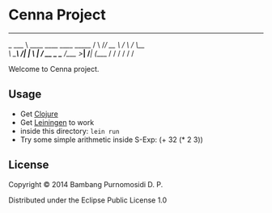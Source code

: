 # Cenna Project

_________
\_   ___ \  ____   ____   ____ _____
/    \  \/_/ __ \ /    \ /    \\__  \
\     \___\  ___/|   |  \   |  \/ __ \_
 \______  /\___  >___|  /___|  (____  /
        \/     \/     \/     \/     \/

Welcome to Cenna project.

## Usage

* Get [Clojure](http://www.clojure.org)
* Get [Leiningen](http://www.leiningen.org) to work
* inside this directory: `lein run`
* Try some simple arithmetic inside S-Exp: (+ 32 (* 2 3))

## License

Copyright © 2014 Bambang Purnomosidi D. P.

Distributed under the Eclipse Public License 1.0
